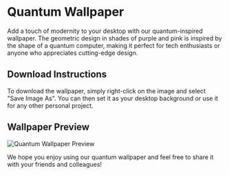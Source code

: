 <!--
Write me markdown content of website with wallpaper:

"A geometric design in shades of purple and pink, inspired by the shape of a quantum computer"

The header of the page should not be copy of the text but rather a real content of the website which is using this wallpaper.
-->

<!--font:Poppins-->

# Quantum Wallpaper

Add a touch of modernity to your desktop with our quantum-inspired wallpaper. The geometric design in shades of purple and pink is inspired by the shape of a quantum computer, making it perfect for tech enthusiasts or anyone who appreciates cutting-edge design.

## Download Instructions

To download the wallpaper, simply right-click on the image and select "Save Image As". You can then set it as your desktop background or use it for any other personal project.

## Wallpaper Preview

![Quantum Wallpaper Preview](https://example.com/quantum-wallpaper.jpg)

We hope you enjoy using our quantum wallpaper and feel free to share it with your friends and colleagues!
